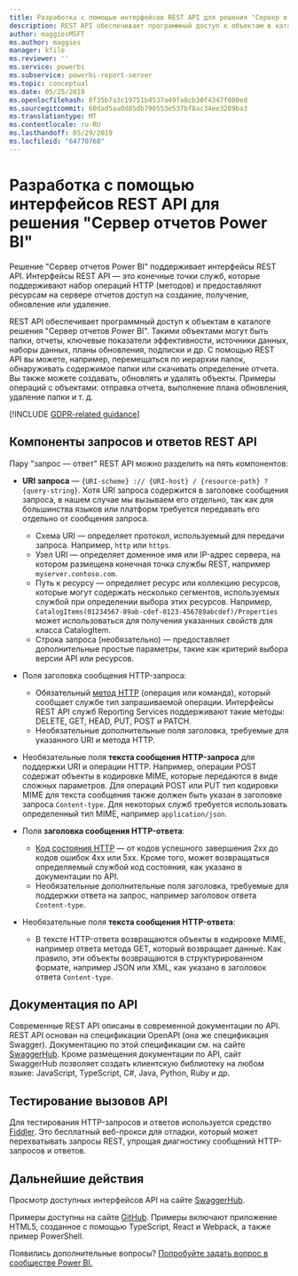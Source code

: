 ```yaml
---
title: Разработка с помощью интерфейсов REST API для решения "Сервер отчетов Power BI"
description: REST API обеспечивает программный доступ к объектам в каталоге решения "Сервер отчетов Power BI".
author: maggiesMSFT
ms.author: maggies
manager: kfile
ms.reviewer: ''
ms.service: powerbi
ms.subservice: powerbi-report-server
ms.topic: conceptual
ms.date: 05/25/2018
ms.openlocfilehash: 8f35b7a3c19751b4537a49fa8cb30f4347f080ed
ms.sourcegitcommit: 60dad5aa0d85db790553e537bf8ac34ee3289ba3
ms.translationtype: MT
ms.contentlocale: ru-RU
ms.lasthandoff: 05/29/2019
ms.locfileid: "64770768"
---
```

# <a name="develop-with-the-rest-apis-for-power-bi-report-server"></a>Разработка с помощью интерфейсов REST API для решения "Сервер отчетов Power BI"

Решение "Сервер отчетов Power BI" поддерживает интерфейсы REST API. Интерфейсы REST API — это конечные точки служб, которые поддерживают набор операций HTTP (методов) и предоставляют ресурсам на сервере отчетов доступ на создание, получение, обновление или удаление.

REST API обеспечивает программный доступ к объектам в каталоге решения "Сервер отчетов Power BI". Такими объектами могут быть папки, отчеты, ключевые показатели эффективности, источники данных, наборы данных, планы обновления, подписки и др. С помощью REST API вы можете, например, перемещаться по иерархии папок, обнаруживать содержимое папки или скачивать определение отчета. Вы также можете создавать, обновлять и удалять объекты. Примеры операций с объектами: отправка отчета, выполнение плана обновления, удаление папки и т. д.

[!INCLUDE [GDPR-related guidance](../includes/gdpr-hybrid-note.md)]

## <a name="components-of-a-rest-api-requestresponse"></a>Компоненты запросов и ответов REST API

Пару "запрос — ответ" REST API можно разделить на пять компонентов:

* **URI запроса** — `{URI-scheme} :// {URI-host} / {resource-path} ? {query-string}`. Хотя URI запроса содержится в заголовке сообщения запроса, в нашем случае мы вызываем его отдельно, так как для большинства языков или платформ требуется передавать его отдельно от сообщения запроса.
  
  * Схема URI — определяет протокол, используемый для передачи запроса. Например, `http` или `https`.
  * Узел URI — определяет доменное имя или IP-адрес сервера, на котором размещена конечная точка службы REST, например `myserver.contoso.com`.
  * Путь к ресурсу — определяет ресурс или коллекцию ресурсов, которые могут содержать несколько сегментов, используемых службой при определении выбора этих ресурсов. Например, `CatalogItems(01234567-89ab-cdef-0123-456789abcdef)/Properties` может использоваться для получения указанных свойств для класса CatalogItem.
  * Строка запроса (необязательно) — предоставляет дополнительные простые параметры, такие как критерий выбора версии API или ресурсов.
* Поля заголовка сообщения HTTP-запроса:
  
  * Обязательный [метод HTTP](https://www.w3.org/Protocols/rfc2616/rfc2616-sec9.html) (операция или команда), который сообщает службе тип запрашиваемой операции. Интерфейсы REST API служб Reporting Services поддерживают такие методы: DELETE, GET, HEAD, PUT, POST и PATCH.
  * Необязательные дополнительные поля заголовка, требуемые для указанного URI и метода HTTP.
* Необязательные поля **текста сообщения HTTP-запроса** для поддержки URI и операции HTTP. Например, операции POST содержат объекты в кодировке MIME, которые передаются в виде сложных параметров. Для операций POST или PUT тип кодировки MIME для текста сообщения также должен быть указан в заголовке запроса `Content-type`. Для некоторых служб требуется использовать определенный тип MIME, например `application/json`.
* Поля **заголовка сообщения HTTP-ответа**:
  
  * [Код состояния HTTP](http://www.w3.org/Protocols/HTTP/HTRESP.html) — от кодов успешного завершения 2xx до кодов ошибок 4xx или 5xx. Кроме того, может возвращаться определяемый службой код состояния, как указано в документации по API.
  * Необязательные дополнительные поля заголовка, требуемые для поддержки ответа на запрос, например заголовок ответа `Content-type`.
* Необязательные поля **текста сообщения HTTP-ответа**:
  
  * В тексте HTTP-ответа возвращаются объекты в кодировке MIME, например ответа метода GET, который возвращает данные. Как правило, эти объекты возвращаются в структурированном формате, например JSON или XML, как указано в заголовок ответа `Content-type`.

## <a name="api-documentation"></a>Документация по API

Современные REST API описаны в современной документации по API. REST API основан на спецификации OpenAPI (она же спецификация Swagger). Документацию по этой спецификации см. на сайте [SwaggerHub](https://app.swaggerhub.com/apis/microsoft-rs/PBIRS/2.0). Кроме размещения документации по API, сайт SwaggerHub позволяет создать клиентскую библиотеку на любом языке: JavaScript, TypeScript, C#, Java, Python, Ruby и др.

## <a name="testing-api-calls"></a>Тестирование вызовов API

Для тестирования HTTP-запросов и ответов используется средство [Fiddler](http://www.telerik.com/fiddler). Это бесплатный веб-прокси для отладки, который может перехватывать запросы REST, упрощая диагностику сообщений HTTP-запросов и ответов.

## <a name="next-steps"></a>Дальнейшие действия

Просмотр доступных интерфейсов API на сайте [SwaggerHub](https://app.swaggerhub.com/apis/microsoft-rs/PBIRS/2.0).

Примеры доступны на сайте [GitHub](https://github.com/Microsoft/Reporting-Services). Примеры включают приложение HTML5, созданное с помощью TypeScript, React и Webpack, а также пример PowerShell.

Появились дополнительные вопросы? [Попробуйте задать вопрос в сообществе Power BI.](https://community.powerbi.com/)